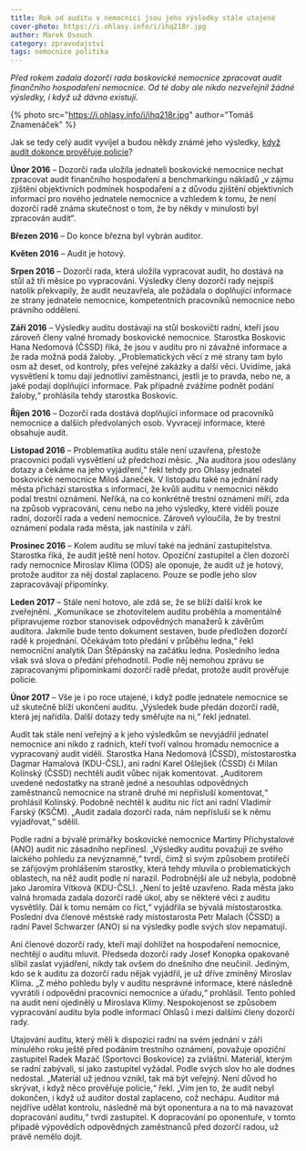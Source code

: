 ```yaml
---
title: Rok od auditu v nemocnici jsou jeho výsledky stále utajené
cover-photo: https://i.ohlasy.info/i/ihq218r.jpg
author: Marek Osouch
category: zpravodajství
tags: nemocnice politika
---
```


*Před rokem zadala dozorčí rada boskovické nemocnice zpracovat audit finančního hospodaření nemocnice. Od té doby ale nikdo nezveřejnil žádné výsledky, i když už dávno existují.*

{% photo src="https://i.ohlasy.info/i/ihq218r.jpg" author="Tomáš Znamenáček" %}

Jak se tedy celý audit vyvíjel a budou někdy známé jeho výsledky, [když audit dokonce prověřuje policie](http://www.ohlasy.info/clanky/2016/12/dalsi-trestni-oznameni.html)?

**Únor 2016** – Dozorčí rada uložila jednateli boskovické nemocnice nechat zpracovat audit finančního hospodaření a benchmarkingu nákladů „v zájmu zjištění objektivních podmínek hospodaření a z důvodu zjištění objektivních informací pro nového jednatele nemocnice a vzhledem k tomu, že není dozorčí radě známa skutečnost o tom, že by někdy v minulosti byl zpracován audit“.

**Březen 2016** – Do konce března byl vybrán auditor.

**Květen 2016** – Audit je hotový.

**Srpen 2016** – Dozorčí rada, která uložila vypracovat audit, ho dostává na stůl až tři měsíce po vypracování. Výsledky členy dozorčí rady nejspíš natolik překvapily, že audit neuzavřela, ale požádala o doplňující informace ze strany jednatele nemocnice, kompetentních pracovníků nemocnice nebo právního oddělení.

**Září 2016** – Výsledky auditu dostávají na stůl boskovičtí radní, kteří jsou zároveň členy valné hromady boskovické nemocnice. Starostka Boskovic Hana Nedomová (ČSSD) říká, že jsou v auditu pro ni závažné informace a že rada možná podá žaloby. „Problematických věcí z mé strany tam bylo osm až deset, od kontroly, přes veřejné zakázky a další věci. Uvidíme, jaká vysvětlení k tomu dají jednotliví zaměstnanci, jestli je to pravda, nebo ne, a jaké podají doplňující informace. Pak případně zvážíme podnět podání žaloby,“ prohlásila tehdy starostka Boskovic.

**Říjen 2016** – Dozorčí rada dostává doplňující informace od pracovníků nemocnice a dalších předvolaných osob. Vyvracejí informace, které obsahuje audit.

**Listopad 2016** – Problematika auditu stále není uzavřena, přestože pracovníci podali vysvětlení už předchozí měsíc. „Na auditora jsou odeslány dotazy a čekáme na jeho vyjádření,“ řekl tehdy pro Ohlasy jednatel boskovické nemocnice Miloš Janeček. V listopadu také na jednání rady města přichází starostka s informací, že kvůli auditu v nemocnici někdo podal trestní oznámení. Neříká, na co konkrétně trestní oznámení míří, zda na způsob vypracování, cenu nebo na jeho výsledky, které viděli pouze radní, dozorčí rada a vedení nemocnice. Zároveň vyloučila, že by trestní oznámení podala rada města, jak nastínila v září.

**Prosinec 2016** – Kolem auditu se mluví také na jednání zastupitelstva. Starostka říká, že audit ještě není hotov. Opoziční zastupitel a člen dozorčí rady nemocnice Miroslav Klíma (ODS) ale oponuje, že audit už je hotový, protože auditor za něj dostal zaplaceno. Pouze se podle jeho slov zapracovávají připomínky.

**Leden 2017** – Stále není hotovo, ale zdá se, že se blíží další krok ke zveřejnění. „Komunikace se zhotovitelem auditu proběhla a momentálně připravujeme rozbor stanovisek odpovědných manažerů k závěrům auditora. Jakmile bude tento dokument sestaven, bude předložen dozorčí radě k projednání. Očekávám toto předání v průběhu ledna,“ řekl nemocniční analytik Dan Štěpánský na začátku ledna. Posledního ledna však svá slova o předání přehodnotil. Podle něj nemohou zprávu se zapracovanými připomínkami dozorčí radě předat, protože audit prověřuje policie.

**Únor 2017** – Vše je i po roce utajené, i když podle jednatele nemocnice se už skutečně blíží ukončení auditu. „Výsledek bude předán dozorčí radě, která jej nařídila. Další dotazy tedy směřujte na ni,“ řekl jednatel.

Audit tak stále není veřejný a k jeho výsledkům se nevyjádřil jednatel nemocnice ani nikdo z radních, kteří tvoří valnou hromadu nemocnice a vypracovaný audit viděli. Starostka Hana Nedomová (ČSSD), místostarostka Dagmar Hamalová (KDU-ČSL), ani radní Karel Ošlejšek (ČSSD) či Milan Kolínský (ČSSD) nechtěli audit vůbec nijak komentovat. „Auditorem uvedené nedostatky na straně jedné a nesouhlas odpovědných zaměstnanců nemocnice na straně druhé mi nepřísluší komentovat,“ prohlásil Kolínský. Podobně nechtěl k auditu nic říct ani radní Vladimír Farský (KSČM). „Audit zadala dozorčí rada, nám nepřísluší se k němu vyjadřovat,“ sdělil.

Podle radní a bývalé primářky boskovické nemocnice Martiny Přichystalové (ANO) audit nic zásadního nepřinesl. „Výsledky auditu považuji ze svého laického pohledu za nevýznamné,“ tvrdí, čímž si svým způsobem protiřečí se zářijovým prohlášením starostky, která tehdy mluvila o problematických oblastech, na něž audit podle ní narazil. Podrobnější ale už nebyla, podobně jako Jaromíra Vítková (KDU-ČSL). „Není to ještě uzavřeno. Rada města jako valná hromada zadala dozorčí radě úkol, aby se některé věci z auditu vysvětlily. Dál k tomu nemám co říct,“ vyjádřila se bývalá místostarostka. Poslední dva členové městské rady místostarosta Petr Malach (ČSSD) a radní Pavel Schwarzer (ANO) si na výsledky podle svých slov nepamatují.

Ani členové dozorčí rady, kteří mají dohlížet na hospodaření nemocnice, nechtějí o auditu mluvit. Předseda dozorčí rady Josef Konopka opakovaně slíbil zaslat vyjádření, nikdy tak ovšem do dnešního dne neučinil. Jediným, kdo se k auditu za dozorčí radu nějak vyjádřil, je už dříve zmíněný Miroslav Klíma. „Z mého pohledu byly v auditu nesprávné informace, které následně vyvrátili i odpovědní pracovníci nemocnice a úřadu,“ prohlásil. Tento pohled na audit není ojedinělý u Miroslava Klímy. Nespokojenost se způsobem vypracování auditu byla podle informací Ohlasů i mezi dalšími členy dozorčí rady. 

Utajování auditu, který měli k dispozici radní na svém jednání v září minulého roku ještě před podáním trestního oznámení, považuje opoziční zastupitel Radek Mazáč (Sportovci Boskovice) za zvláštní. Materiál, kterým se radní zabývali, si jako zastupitel vyžádal. Podle svých slov ho ale dodnes nedostal. „Materiál už jednou vznikl, tak má být veřejný. Není důvod ho skrývat, i když něco prověřuje policie,“ řekl. „Vím jen to, že audit nebyl dokončen, i když už auditor dostal zaplaceno, což nechápu. Auditor má nejdříve udělat kontrolu, následně má být oponentura a na to má navazovat dopracování auditu,“ tvrdí zastupitel. K dopracování po oponentuře, v tomto případě výpovědích odpovědných zaměstnanců před dozorčí radou, už právě nemělo dojít. 
